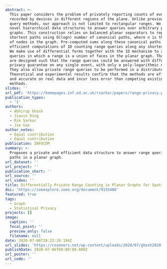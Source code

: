 ```yaml
---
abstract: >-
  This paper considers the problem of privately reporting counts of events
  recorded by devices in different regions of the plane. Unlike previous range
  query methods, our approach is not limited to rectangular ranges. We devise
  novel hierarchical data structures to answer queries over arbitrary planar
  graphs. This construction relies on balanced planar separators to represent
  shortest paths using O(logn) number of canonical paths, where n is the number
  of nodes in the graph. Pre-computed sums along these canonical paths allow
  efficient computations of 1D counting range queries along any shortest path.
  We make use of differential forms together with the 1D mechanism to answer 2D
  queries in which a range is a union of faces in the planar graph. The methods
  are designed such that the range queries could be answered with differential
  privacy guarantee on any single event, with only a poly-logarithmic error.
  They also allow private range queries to be performed in a distributed setup.
  Theoretical and experimental results confirm that the methods are efficient
  and accurate on real data and incur less error than competing existing
  methods.
slides: ''
url_pdf: 'https://homepages.inf.ed.ac.uk/rsarkar/papers/range-privacy.pdf'
publication_types:
  - '1'
authors:
  - Abhirup Ghosh
  - Jiaxin Ding
  - Rik Sarkar
  - Jie Gao
author_notes:
  - Equal contribution
  - Equal contribution
publication: INFOCOM
summary: >-
  Proposes a private and efficient data structure to answer range queries along
  paths in a planar graph.
url_dataset: ''
url_project: ''
publication_short: ''
url_source: ''
url_video: ''
title: Differentially Private Range Counting in Planar Graphs for Spatial Sensing
doi: 'https://ieeexplore.ieee.org/document/9155480'
featured: true
tags:
  - Graph
  - Statistical Privacy
projects: []
image:
  caption: ''
  focal_point: ''
  preview_only: false
  filename: null
date: 2020-07-06T20:22:19.194Z
url_slides: 'https://coseners.net/wp-content/uploads/2020/07/ghosh2020.pdf'
publishDate: 2020-07-06T00:00:00.000Z
url_poster: ''
url_code: ''
---
```

